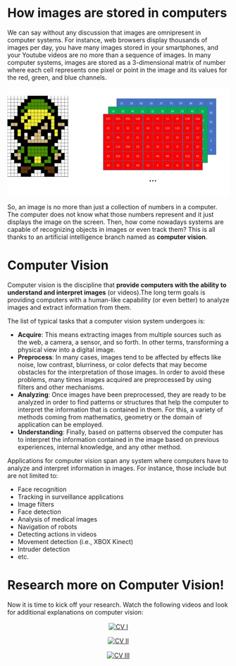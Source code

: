 # How images are stored in computers
We can say without any discussion that images are omnipresent in computer systems. For instance, web browsers display thousands of images per day, you have many images stored in your smartphones, and your Youtube videos are no more than a sequence of images. In many computer systems, images are stored as a 3-dimensional matrix of number where each cell represents one pixel or point in the image and its values for the red, green, and blue channels.
<p align="center">
  <img src="https://github.com/vicsana1/AIJigsaw/raw/master/image-matrix.png"/>
</p>

So, an image is no more than just a collection of numbers in a computer. The computer does not know what those numbers represent and it just displays the image on the screen. Then, how come nowadays systems are capable of recognizing objects in images or even track them? This is all thanks to an artificial intelligence branch named as **computer vision**.

# Computer Vision
Computer vision is the discipline that **provide computers with the ability to understand and interpret images** (or videos).The long term goals is providing computers with a human-like capability (or even better) to analyze images and extract information from them. 

The list of typical tasks that a computer vision system undergoes is:
- **Acquire**: This means extracting images from multiple sources such as the web, a camera, a sensor, and so forth. In other terms, transforming a physical view into a digital image.
- **Preprocess**: In many cases, images tend to be affected by effects like noise, low contrast, blurriness, or color defects that may become obstacles for the interpretation of those images. In order to avoid these problems, many times images acquired are preprocessed by using filters and other mechanisms.
- **Analyzing**: Once images have been preprocessed, they are ready to be analyzed in order to find patterns or structures that help the computer to interpret the information that is contained in them. For this, a variety of methods coming from mathematics, geometry or the domain of application can be employed.
- **Understanding**: Finally, based on patterns observed the computer has to interpret the information contained in the image based on previous experiences, internal knowledge, and any other method.

Applications for computer vision span any system where computers have to analyze and interpret information in images. For instance, those include but are not limited to:
- Face recognition
- Tracking in surveillance applications
- Image filters
- Face detection
- Analysis of medical images
- Navigation of robots
- Detecting actions in videos
- Movement detection (i.e., XBOX Kinect)
- Intruder detection
- etc.

# Research more on Computer Vision!

Now it is time to kick off your research. Watch the following videos and look for additional explanations on computer vision:

<p align="center">
<a href="https://www.youtube.com/watch?v=eQLcDmfmGB0"><img align="center" src="https://img.youtube.com/vi/eQLcDmfmGB0/0.jpg" alt="CV I"></a>
</p>
<p align="center">
<a href="https://www.youtube.com/watch?v=_4qduxGXK44"><img align="center" src="https://img.youtube.com/vi/_4qduxGXK44A/0.jpg" alt="CV II"></a>
</p>
<p align="center">
<a href="https://www.youtube.com/watch?v=PdtXbKSdJH4"><img align="center" src="https://img.youtube.com/vi/PdtXbKSdJH4/0.jpg" alt="CV III"></a>
</p>

